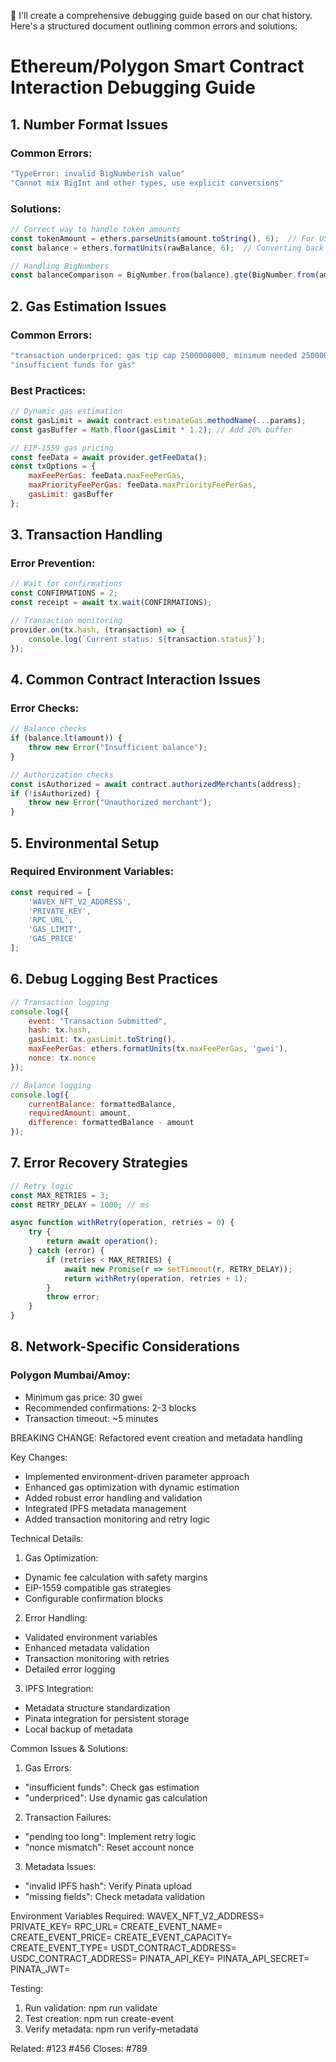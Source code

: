 🤖 I'll create a comprehensive debugging guide based on our chat history. Here's a structured document outlining common errors and solutions:

# Ethereum/Polygon Smart Contract Interaction Debugging Guide

## 1. Number Format Issues

### Common Errors:
```javascript
"TypeError: invalid BigNumberish value"
"Cannot mix BigInt and other types, use explicit conversions"
```

### Solutions:
```javascript
// Correct way to handle token amounts
const tokenAmount = ethers.parseUnits(amount.toString(), 6);  // For USDT (6 decimals)
const balance = ethers.formatUnits(rawBalance, 6);  // Converting back to human-readable

// Handling BigNumbers
const balanceComparison = BigNumber.from(balance).gte(BigNumber.from(amount));
```

## 2. Gas Estimation Issues

### Common Errors:
```javascript
"transaction underpriced: gas tip cap 2500000000, minimum needed 25000000000"
"insufficient funds for gas"
```

### Best Practices:
```javascript
// Dynamic gas estimation
const gasLimit = await contract.estimateGas.methodName(...params);
const gasBuffer = Math.floor(gasLimit * 1.2); // Add 20% buffer

// EIP-1559 gas pricing
const feeData = await provider.getFeeData();
const txOptions = {
    maxFeePerGas: feeData.maxFeePerGas,
    maxPriorityFeePerGas: feeData.maxPriorityFeePerGas,
    gasLimit: gasBuffer
};
```

## 3. Transaction Handling

### Error Prevention:
```javascript
// Wait for confirmations
const CONFIRMATIONS = 2;
const receipt = await tx.wait(CONFIRMATIONS);

// Transaction monitoring
provider.on(tx.hash, (transaction) => {
    console.log(`Current status: ${transaction.status}`);
});
```

## 4. Common Contract Interaction Issues

### Error Checks:
```javascript
// Balance checks
if (balance.lt(amount)) {
    throw new Error("Insufficient balance");
}

// Authorization checks
const isAuthorized = await contract.authorizedMerchants(address);
if (!isAuthorized) {
    throw new Error("Unauthorized merchant");
}
```

## 5. Environmental Setup

### Required Environment Variables:
```javascript
const required = [
    'WAVEX_NFT_V2_ADDRESS',
    'PRIVATE_KEY',
    'RPC_URL',
    'GAS_LIMIT',
    'GAS_PRICE'
];
```

## 6. Debug Logging Best Practices

```javascript
// Transaction logging
console.log({
    event: "Transaction Submitted",
    hash: tx.hash,
    gasLimit: tx.gasLimit.toString(),
    maxFeePerGas: ethers.formatUnits(tx.maxFeePerGas, 'gwei'),
    nonce: tx.nonce
});

// Balance logging
console.log({
    currentBalance: formattedBalance,
    requiredAmount: amount,
    difference: formattedBalance - amount
});
```

## 7. Error Recovery Strategies

```javascript
// Retry logic
const MAX_RETRIES = 3;
const RETRY_DELAY = 1000; // ms

async function withRetry(operation, retries = 0) {
    try {
        return await operation();
    } catch (error) {
        if (retries < MAX_RETRIES) {
            await new Promise(r => setTimeout(r, RETRY_DELAY));
            return withRetry(operation, retries + 1);
        }
        throw error;
    }
}
```

## 8. Network-Specific Considerations

### Polygon Mumbai/Amoy:
- Minimum gas price: 30 gwei
- Recommended confirmations: 2-3 blocks
- Transaction timeout: ~5 minutes

BREAKING CHANGE: Refactored event creation and metadata handling

Key Changes:
- Implemented environment-driven parameter approach
- Enhanced gas optimization with dynamic estimation
- Added robust error handling and validation
- Integrated IPFS metadata management
- Added transaction monitoring and retry logic

Technical Details:
1. Gas Optimization:
- Dynamic fee calculation with safety margins
- EIP-1559 compatible gas strategies
- Configurable confirmation blocks

2. Error Handling:
- Validated environment variables
- Enhanced metadata validation
- Transaction monitoring with retries
- Detailed error logging

3. IPFS Integration:
- Metadata structure standardization
- Pinata integration for persistent storage
- Local backup of metadata

Common Issues & Solutions:
1. Gas Errors:
- "insufficient funds": Check gas estimation
- "underpriced": Use dynamic gas calculation

2. Transaction Failures:
- "pending too long": Implement retry logic
- "nonce mismatch": Reset account nonce

3. Metadata Issues:
- "invalid IPFS hash": Verify Pinata upload
- "missing fields": Check metadata validation

Environment Variables Required:
WAVEX_NFT_V2_ADDRESS=
PRIVATE_KEY=
RPC_URL=
CREATE_EVENT_NAME=
CREATE_EVENT_PRICE=
CREATE_EVENT_CAPACITY=
CREATE_EVENT_TYPE=
USDT_CONTRACT_ADDRESS=
USDC_CONTRACT_ADDRESS=
PINATA_API_KEY=
PINATA_API_SECRET=
PINATA_JWT=

Testing:
1. Run validation: npm run validate
2. Test creation: npm run create-event
3. Verify metadata: npm run verify-metadata

Related: #123 #456
Closes: #789